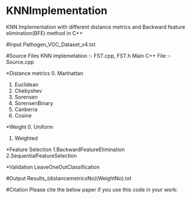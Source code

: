 # KNNImplementation
KNN Implementation with different distance metrics and Backward feature elimination(BFE) method in C++

#Input
Pathogen_VOC_Dataset_v4.txt

#Source Files
KNN implemetation :- FST.cpp, FST.h
Main C++ File :- Source.cpp

*Distance metrics
0. Manhattan
1. Euclidean
2. Chebyshev
3. Sorensen
4. SorensenBinary
5. Canberra
6. Cosine

*Weight
0. Uniform
1. Weighted

*Feature Selection
1.BackwardFeatureElimination
2.SequentialFeatureSelection

*Validation
LeaveOneOutClassification


#Output
Results_(distancemetricsNo)(WeightNo).txt


#Citation
Please cite the below paper if you use this code in your work:


